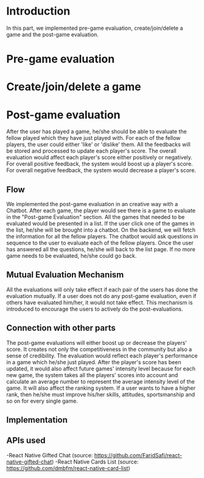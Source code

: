# Introduction

In this part, we implemented pre-game evaluation, create/join/delete a game and the post-game evaluation.

# Pre-game evaluation

# Create/join/delete a game

# Post-game evaluation

After the user has played a game, he/she should be able to evaluate the fellow played which they have just played with. For each of the fellow players, the user could either 'like' or 'dislike' them. All the feedbacks will be stored and processed to update each player's score. The overall evaluation would affect each player's score either positively or negatively. For overall positive feedback, the system would boost up a player's score. For overall negative feedback, the system would decrease a player's score.

## Flow

We implemented the post-game evaluation in an creative way with a Chatbot. After each game, the player would see there is a game to evaluate in the "Post-game Evaluation" section. All the games that needed to be evaluated would be presented in a list. If the user click one of the games in the list, he/she will be brought into a chatbot. On the backend, we will fetch the information for all the fellow players. The chatbot would ask questions in sequence to the user to evaluate each of the fellow players. Once the user has answered all the questions, he/she will back to the list page. If no more game needs to be evaluated, he/she could go back.

## Mutual Evaluation Mechanism

All the evaluations will only take effect if each pair of the users has done the evaluation mutually. If a user does not do any post-game evaluation, even if others have evaluated him/her, it would not take effect. This mechanism is introduced to encourage the users to actively do the post-evaluations.

## Connection with other parts

The post-game evaluations will either boost up or decrease the players' score. It creates not only the competitiveness in the community but also a sense of credibility. The evaluation would reflect each player's performance in a game which he/she just played. After the player's score has been updated, it would also affect future games' intensity level because for each new game, the system takes all the players' scores into account and calculate an average number to represent the average intensity level of the game. It will also affect the ranking system. If a user wants to have a higher rank, then he/she must improve his/her skills, attitudes, sportsmanship and so on for every single game.

## Implementation

## APIs used

-React Native Gifted Chat (source: https://github.com/FaridSafi/react-native-gifted-chat)
-React Native Cards List (source: https://github.com/dmbfm/react-native-card-list)
